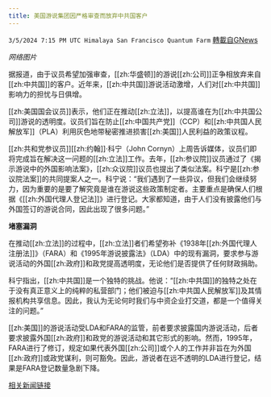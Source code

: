 ```yaml
---
title: 美国游说集团因严格审查而放弃中共国客户
---
```

`3/5/2024 7:15 PM UTC Himalaya San Francisco Quantum Farm` [轉載自GNews](https://gnews.org/articles/2368035)

*网络图片*

据报道，由于议员希望加强审查，[[zh:华盛顿]]的游说[[zh:公司]]正争相放弃来自[[zh:中共国]]的客户。近年来，[[zh:中共国]]游说活动激增，人们对[[zh:中共国]]影响力的担忧与日俱增。

[[zh:美国国会议员]]表示，他们正在推动[[zh:立法]]，以提高谁在为[[zh:中共国公司]]游说的透明度。议员们旨在防止[[zh:中国共产党]]（CCP）和[[zh:中共国人民解放军]]（PLA）利用灰色地带秘密推进损害[[zh:美国]]人民利益的政策议程。

[[zh:共和党参议员]][[zh:约翰]]·科宁（John Cornyn）上周告诉媒体，议员们即将完成旨在解决这一问题的[[zh:立法]]工作。去年，[[zh:参议院]]议员通过了《揭示游说中的外国影响法案》，[[zh:众议院]]议员也提出了类似法案。科宁是[[zh:参议院法案]]的共同提案人之一。科宁说：“我们遇到了一些异议，但我们会继续努力，因为重要的是要了解究竟是谁在游说这些政策制定者。主要重点是确保人们根据《[[zh:外国代理人登记法]]》进行登记。大家都知道，由于人们没有披露他们与外国签订的游说合同，因此出现了很多问题。”

**堵塞漏洞**

在推动[[zh:立法]]的过程中，[[zh:立法]]者们希望弥补《1938年[[zh:外国代理人注册法]]》（FARA）和《1995年游说披露法》（LDA）中的现有漏洞，要求参与游说活动的外国[[zh:政府]]和政党提高透明度，无论他们是否提供了任何财政捐助。

科宁指出，[[zh:中共国]]是一个独特的挑战。他说：“[[zh:中共国]]的独特之处在于没有真正意义上的纯粹的私营部门；他们被迫与[[zh:中共国人民解放军]]及其情报机构共享信息。因此，我认为无论何时我们与中资企业打交道，都是一个值得关注的问题。”

[[zh:美国]]的游说活动受LDA和FARA的监管，前者要求披露国内游说活动，后者要求披露外国[[zh:政府]]和政党的游说活动和其它形式的影响。然而，1995年，FARA进行了修订，规定如果代表外国[[zh:公司]]或个人的工作并非旨在为外国[[zh:政府]]或政党谋利，则可豁免。因此，游说者在远不透明的LDA进行登记，结果是FARA登记数量急剧下降。

[相关新闻链接](https://www.voanews.com/a/us-lobbyists-drop-chinese-clients-amid-tightened-scrutiny-/7513459.html)
